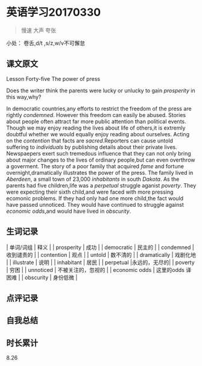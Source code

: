 # 英语学习20170330

> 慢速 大声 夸张

小处： 卷舌,d/t ,s/z,w/v不可懈怠

## 课文原文

Lesson Forty-five  The power of press

Does the writer think the parents were lucky or unlucky to gain _prosperity_ in this way,why?

In democratic countries,any efforts to restrict the freedom of the press are rightly _condemned_.
However this freedom can easily be abused.
Stories about people often attract far more public attention than political events.
Though we may enjoy reading the lives about life of others,it is extremly doubtful whether we would equally enjoy reading about ourselves.
Acting on the _contention_ that facts are _sacred_.Reporters can cause untold suffering to _individuals_ by publishing details about their private lives.
Newspaepers exert such tremedous influence that they can not only bring about major changes to the lives of ordinary people,but can even overthrow a goverment.
The story of a poor family that acquired _fame_ and fortune overnight,dramatically illustrates the power of the press.
The family lived in _Aberdeen_, a small town of 23,000 _inhabitants_ in south _Dakota_.
As the parents had five children,life was a _perpetual_ struggle aganist _poverty_.
They were expecting their sixth child,and were faced with more pressing ecomonic problems.
If they had only had one more child,the fact would have passed unnoticed.
They would have continued to struggle against _economic odds_,and would have lived in  _obscurity_.

## 生词记录
| 单词/词组 | 释义  |
| prosperity | 成功 |
| democratic | 民主的 |
| condemned | 收到谴责的 |
| contention | 观点 |
| untold | 数不清的 | 
| dramatically | 戏剧化地 |
| illustrate | 说明 |
| inhabitant | 居民 |
| perpetual |永远的，无尽的|
| poverty | 穷困 |
| unnoticed | 不被关注的，忽视的 |
| economic odds | 这里的odds 译 困难  |
| obscurity | 身份低微 | 

## 点评记录

## 自我总结


## 时长累计
8.26

